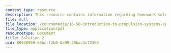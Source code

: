 ```yaml
---
content_type: resource
description: This resource contains information regarding homework solution 2.
file: null
file_location: /coursemedia/16-50-introduction-to-propulsion-systems-spring-2012/89930959e5bcf2b00a9938bac1c72368_MIT16_50S12_sol2.pdf
file_type: application/pdf
resourcetype: Document
title: Solution 2
uid: 89930959-e5bc-f2b0-0a99-38bac1c72368
---
```

